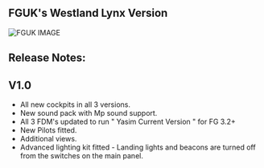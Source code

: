 FGUK's  Westland Lynx Version
------------------------------

![FGUK IMAGE](http://www.fguk.eu/images/jdownloads/screenshots/thumbnails/fgfs-screen-0272.png)

Release Notes:
---------------

V1.0
-----

* All new cockpits in all 3 versions.
* New sound pack with Mp sound support.
* All 3 FDM's updated to run  " Yasim Current Version " for FG 3.2+
* New Pilots fitted.
* Additional views.
* Advanced lighting kit fitted - Landing lights and beacons are turned off from the switches on the main panel.